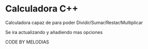 # Calculadora C++

Calculadora capaz de para poder Dividir/Sumar/Restar/Multiplicar

Se ira actualizando y añadiendo mas opciones

CODE BY MELODIAS
